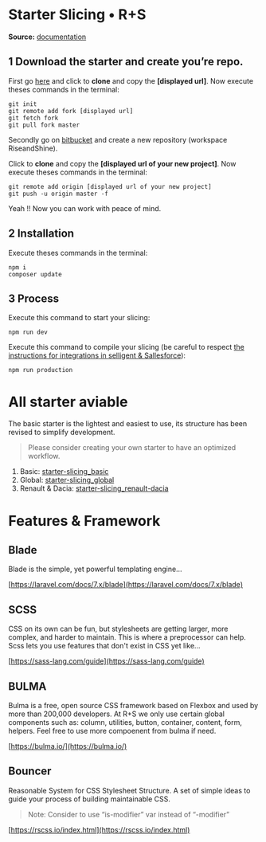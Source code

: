 
# Starter Slicing • R+S
__Source:__ [documentation](https://docs.google.com/document/d/1nCR0h5pYG8729_oQzI9mimfXB9z39z0bdPOUzzYKNhs/edit?usp=sharing)
## __1__ Download the starter and create you’re repo.
First go [here](https://bitbucket.org/riseandshinebxl/starter-slicing_basic/src/master/) and click to __clone__ and copy the __[displayed url]__.
Now execute theses commands in the terminal:
```
git init
git remote add fork [displayed url]
git fetch fork
git pull fork master
```

Secondly go on [bitbucket](https://bitbucket.org/riseandshinebxl) and create a new repository (workspace RiseandShine). 

Click to __clone__ and copy the __[displayed url of your new project]__.
Now execute theses commands in the terminal:
```
git remote add origin [displayed url of your new project]  
git push -u origin master -f
```

Yeah !! Now you can work with peace of mind.

## __2__ Installation
Execute theses commands in the terminal:
```
npm i
composer update
```

## __3__ Process
Execute this command to start your slicing:
```
npm run dev
```
Execute this command to compile your slicing (be careful to respect [the instructions for integrations in selligent & Sallesforce](https://docs.google.com/document/d/12qcDytURDtPUl_YhdDd3GrDLdeG1z4KHon_RxmKPDRQ/edit#)):
```
npm run production
```

# All starter aviable
The basic starter is the lightest and easiest to use, its structure has been revised to simplify development.
> Please consider creating your own starter to have an optimized workflow.

1.  Basic: [starter-slicing_basic](https://www.google.com/url?q=https://bitbucket.org/riseandshinebxl/starter-slicing_basic/src/master/&sa=D&source=editors&ust=1614186886021000&usg=AOvVaw0DJ7XZpOJAn90ajKZqLRZk)
2.  Global: [starter-slicing_global](https://www.google.com/url?q=https://bitbucket.org/riseandshinebxl/starter-slicing_global/src/master/&sa=D&source=editors&ust=1614186269643000&usg=AOvVaw1A6jJ__3uxxGk1qEA5C96c)
3.  Renault & Dacia: [starter-slicing_renault-dacia](https://bitbucket.org/riseandshinebxl/starter-slicing_renault-dacia/src/master/)

# Features & Framework
## Blade
Blade is the simple, yet powerful templating engine… 

[https://laravel.com/docs/7.x/blade](https://laravel.com/docs/7.x/blade)

## SCSS
CSS on its own can be fun, but stylesheets are getting larger, more complex, and harder to maintain. This is where a preprocessor can help. Scss lets you use features that don't exist in CSS yet like…

[https://sass-lang.com/guide](https://sass-lang.com/guide)

## BULMA
Bulma is a free, open source CSS framework based on Flexbox and used by more than 200,000 developers. 
At R+S we only use certain global components such as: column, utilities, button, container, content, form, helpers.
Feel free to use more compoenent from bulma if need.

[https://bulma.io/](https://bulma.io/)

## Bouncer
Reasonable System for CSS Stylesheet Structure.
A set of simple ideas to guide your process of building maintainable CSS.
> Note: Consider to use “is-modifier” var instead of “-modifier”

[https://rscss.io/index.html](https://rscss.io/index.html)